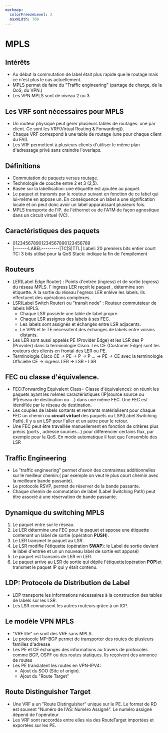 ```yaml
---
markmap:
  colorFreezeLevel: 2
  maxWidth: 700
---
```


# MPLS

## Intérêts

- Au début la commutation de label était plus rapide que le routage mais ce n'est plus le cas actuellement.
- MPLS permet de faire du "Traffic engineering" (partage de charge, de la QoS, du VPN.)
- Les VPN MPLS sont de niveau 2 ou 3.



## Les VRF sont nécessaires pour MPLS

 - Un routeur physique peut gérer plusieurs tables de routages: une par client. Ce sont les VRF(Virtual Routing & Forwarding)).
 - Chaque VRF correspond à une table de routage (une pour chaque client du FAI). 
 - Les VRF permettent à plusieurs clients d'utiliser le même plan d'adressage privé sans craindre l'overlaps.  

## Définitions 

- Commutation de paquets versus routage.
- Technologie de couche entre 2 et 3 (2,5).
- Basée sur la labellisation: une étiquette est ajoutée au paquet.
- Le paquet et transmis par le routeur suivant en fonction de ce label qui lui-même en appose un. En conséquence un label a une signification locale et on peut donc avoir un label apparaissant plusieurs fois.
- MPLS transporte de l'IP, de l'éthernet ou de l'ATM de façon agnostique dans un circuit virtuel (VC).

 
## Caractéristiques des paquets

- 012345678901234567890123456789  
 |-------LABEL---------|TC|S|TTL|
  Label: 20 premiers bits entier court
  TC: 3 bits utilisé pour la QoS
  Stack: indique la fin de l'empilement

## Routeurs

- LER(Label Edge Router) : Points d'entrée (ingress) et de sortie (egress) du réseau MPLS. l' ingress LER reçoit le paquet , détermine son étiquette.  A la sortie du réseau l'egress LER enlève les labels. Ils effectuent des opérations complexes.
- LSR(Label Switch Router) ou "transit node" : Routeur commutateur de labels MPLS. 
  - Chaque LSR possède une table de label propre.
  - Chaque LSR assignes des labels à ses FEC.
  - Les labels sont assignés et échangés entre LSR adjacents.
  - Le VPN et le TE nécessitent des échanges de labels entre voisins distants.
- Les LER sont aussi appelés PE (Provider Edge) et les LSR des P (Provider) dans la terminologie Cisco. Les CE (Customer Edge) sont les routeurs des clients en frontal des LER ou PE.
- Terminologie Cisco
  CE -> PE  -> P -> P ... -> PE -> CE
  avec la terminologie Officielle
  CE -> ingress LER -> LSR - LSR

## FEC ou classe d'équivalence.

- FEC(Forwarding Equivalent Class= Classe d'équivalence): on réunit les paquets ayant les mêmes caractéristiques (IP|source source ou IP|réseau de destination ou ...) dans une même FEC. Une FEC  est identifiée par le réseau de destination.
- Les couples de labels sortants et rentrants matérialisent pour chaque FEC un chemin ou **circuit virtuel** des paquets ou LSP(Label Switching Path). Il y a un LSP pour l'aller et un autre pour le retour.
- Une FEC peut être travaillée manuellement en fonction de critères plus précis (ports , adresse sources...) pour différencier certains flux, par exemple pour la QoS. En mode automatique il faut que l'ensemble des LSR 

## Traffic Engineering

- Le "traffic engineering" permet d'avoir des contraintes additionnelles sur le meilleur chemin.( par exemple on veut le plus court chemin avec la meilleure bande passante).
- Le protocole RSVP, permet de réserver de la bande passante.
- Chaque chemin de commutation de label (Label Switching Path) peut être associé à une réservation de bande passante.

## Dynamique du switching MPLS

  1. Le paquet entre sur le réseau.
  2. Le LER détermine une FEC pour le paquet et appose une étiquette contenant un label de sortie (opération **PUSH**).
  3. Le LER transmet le paquet au LSR.
  4. Le LSR modifie l'étiquette (opération **SWAP**): le Label de sortie devient le label d'entrée et un un nouveau label de sortie est apposé)
  5. Le paquet est transmis de LER en LER.
  6. Le paquet arrive au LSR de sortie qui dépile l'étiquette(opération **POP**)et transmet le paquet IP qui y était contenu. 

## LDP: Protocole de Distribution de Label

- LDP transporte les informations nécessaires à la construction des tables de labels sur les LSR.
- Les LSR connaissent les autres routeurs grâce à un IGP.

 

## Le modèle VPN MPLS 

- "VRF lite" ce sont des VRF sans MPLS.
- Le protocole MP-BGP permet de transporter des routes de plusieurs familles d'adresse 
- Les PE et CE échanges des informations au travers de protocoles comme BGP, OSPF ou des routes statiques. Ils reçoivent des annonce de routes
- Les PE translatent les routes en VPN-IPV4:
     - Ajout du SOO (Site of origin).
     - Ajout du "Route Target"

## Route Distinguisher Target

- Une VRF a un "Route Distinguisher" unique sur le PE. Le format de RD est souvent "Numéro de l'AS: Numéro Assigné". Le numéro assigné dépend de l'opérateur 
- Les VRF sont raccordés entre elles via des RouteTarget importées et exportées sur les PE.


